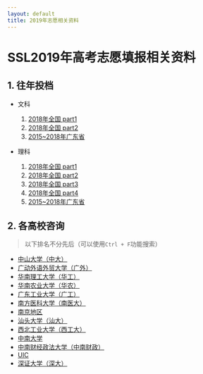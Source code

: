 ```yaml
---
layout: default
title: 2019年志愿相关资料
---
```


# SSL2019年高考志愿填报相关资料

## 1. 往年投档

* 文科
    1. <a href="../images/gaokao/往年/2018全国文科P1.png" target="_blank">2018年全国 part1</a>
    2. <a href="../images/gaokao/往年/2018全国文科P2.png" target="_blank">2018年全国 part2</a>
    3. <a href="../images/gaokao/往年/2015~2018文科.jpg" target="_blank">2015~2018年广东省</a>

* 理科
    1. <a href="../images/gaokao/往年/2018全国理科P1.png" target="_blank">2018年全国 part1</a>
    2. <a href="../images/gaokao/往年/2018全国理科P2.png" target="_blank">2018年全国 part2</a>
    3. <a href="../images/gaokao/往年/2018全国理科P3.png" target="_blank">2018年全国 part3</a>
    4. <a href="../images/gaokao/往年/2018全国理科P4.png" target="_blank">2018年全国 part4</a>
    5. <a href="../images/gaokao/往年/2015~2018理科.jpg" target="_blank">2015~2018年广东省</a>


## 2. 各高校咨询

> 以下排名不分先后（可以使用`Ctrl + F`功能搜索）

* <a href="中大">中山大学（中大）</a>
* <a href="广外">广动外语外贸大学（广外）</a>
* <a href="华工">华南理工大学（华工）</a>
* <a href="华农">华南农业大学（华农）</a>
* <a href="广工">广东工业大学（广工）</a>
* <a href="南医大">南方医科大学（南医大）</a>
* <a href="南京">南京地区</a>
* <a href="汕大">汕头大学（汕大）</a>
* <a href="西工大">西北工业大学（西工大）</a>
* <a href="中南大">中南大学</a>
* <a href="中南财政">中南财经政法大学（中南财政）</a>
* <a href="UIC">UIC</a>
* <a href="深大">深证大学（深大）</a>